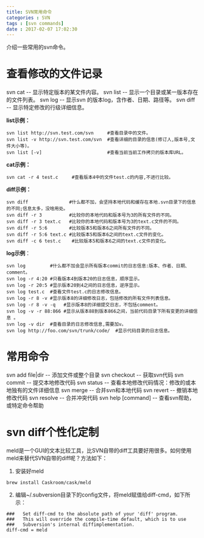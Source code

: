 ```yaml
---
title: SVN常用命令
categories : SVN
tags : [svn commands]
date : 2017-02-07 17:02:30
---
```


介绍一些常用的svn命令。

<!-- more -->

# 查看修改的文件记录
svn cat -- 显示特定版本的某文件内容。
svn list -- 显示一个目录或某一版本存在的文件列表。
svn log -- 显示svn 的版本log，含作者、日期、路径等。
svn diff -- 显示特定修改的行级详细信息。

**list示例：**
```
svn list http://svn.test.com/svn     #查看目录中的文件。
svn list -v http://svn.test.com/svn  #查看详细的目录的信息(修订人,版本号,文件大小等)。
svn list [-v]                        #查看当前当前工作拷贝的版本库URL。
```
**cat示例：**
```
svn cat -r 4 test.c     #查看版本4中的文件test.c的内容,不进行比较。
```
**diff示例：**
```
svn diff               #什么都不加，会坚持本地代码和缓存在本地.svn目录下的信息的不同;信息太多，没啥用处。
svn diff -r 3          #比较你的本地代码和版本号为3的所有文件的不同。
svn diff -r 3 text.c   #比较你的本地代码和版本号为3的text.c文件的不同。
svn diff -r 5:6        #比较版本5和版本6之间所有文件的不同。
svn diff -r 5:6 text.c #比较版本5和版本6之间的text.c文件的变化。
svn diff -c 6 test.c    #比较版本5和版本6之间的text.c文件的变化。
```
**log示例**：
```
svn log         #什么都不加会显示所有版本commit的日志信息:版本、作者、日期、comment。
svn log -r 4:20 #只看版本4到版本20的日志信息，顺序显示。
svn log -r 20:5 #显示版本20到4之间的日志信息，逆序显示。
svn log test.c  #查看文件test.c的日志修改信息。
svn log -r 8 -v #显示版本8的详细修改日志，包括修改的所有文件列表信息。
svn log -r 8 -v -q   #显示版本8的详细提交日志，不包括comment。
svn log -v -r 88:866 #显示从版本88到版本866之间，当前代码目录下所有变更的详细信息 。
svn log -v dir  #查看目录的日志修改信息,需要加v。
svn log http://foo.com/svn/trunk/code/  #显示代码目录的日志信息。
```
# 常用命令
svn add file|dir -- 添加文件或整个目录
svn checkout -- 获取svn代码
svn commit  -- 提交本地修改代码
svn status    -- 查看本地修改代码情况：修改的或本地独有的文件详细信息
svn merge   -- 合并svn和本地代码
svn revert   -- 撤销本地修改代码
svn resolve -- 合并冲突代码
svn help [command] -- 查看svn帮助，或特定命令帮助

# svn diff个性化定制
meld是一个GUI的文本比较工具，比SVN自带的diff工具要好用很多。如何使用meld来替代SVN自带的diff呢？方法如下： 
1. 安装好meld
```
brew install Caskroom/cask/meld
```
2. 编辑~/.subversion目录下的config文件，将meld赋值给diff-cmd，如下所示： 
```
###   Set diff-cmd to the absolute path of your 'diff' program. 
###   This will override the compile-time default, which is to use 
###   Subversion's internal diffimplementation. 
diff-cmd = meld
```
